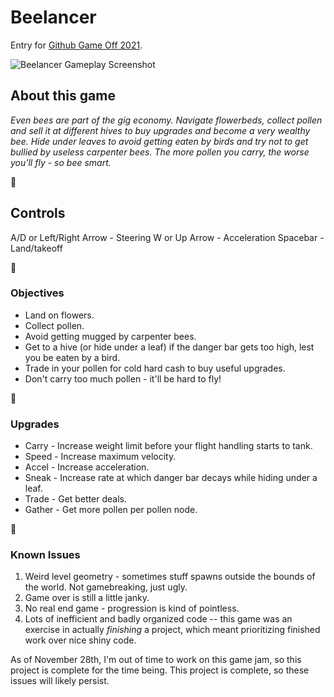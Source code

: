 # Beelancer

Entry for [Github Game Off 2021](https://itch.io/jam/game-off-2021).

![Beelancer Gameplay Screenshot](https://emulrooney.github.io/assets/images/project-Beelancer.png)

## About this game
*Even bees are part of the gig economy. Navigate flowerbeds, collect pollen and sell it at different hives to buy upgrades and become a very wealthy bee. Hide under leaves to avoid getting eaten by birds and try not to get bullied by useless carpenter bees. The more pollen you carry, the worse you'll fly - so bee smart.*

🐝

## Controls
A/D or Left/Right Arrow - Steering
W or Up Arrow - Acceleration
Spacebar - Land/takeoff

🐝

### Objectives

* Land on flowers.
* Collect pollen.
* Avoid getting mugged by carpenter bees.
* Get to a hive (or hide under a leaf) if the danger bar gets too high, lest you be eaten by a bird.
* Trade in your pollen for cold hard cash to buy useful upgrades.
* Don't carry too much pollen - it'll be hard to fly!

🐝

### Upgrades

* Carry - Increase weight limit before your flight handling starts to tank.
* Speed - Increase maximum velocity.
* Accel - Increase acceleration.
* Sneak - Increase rate at which danger bar decays while hiding under a leaf.
* Trade - Get better deals.
* Gather - Get more pollen per pollen node.

🐝

### Known Issues

1. Weird level geometry - sometimes stuff spawns outside the bounds of the world. Not gamebreaking, just ugly.
2. Game over is still a little janky.
3. No real end game - progression is kind of pointless.
4. Lots of inefficient and badly organized code -- this game was an exercise in actually _finishing_ a project, which meant prioritizing finished work over nice shiny code. 

As of November 28th, I'm out of time to work on this game jam, so this project is complete for the time being.
This project is complete, so these issues will likely persist.  
